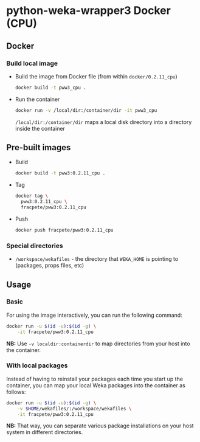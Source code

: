 # python-weka-wrapper3 Docker (CPU)

## Docker

### Build local image

* Build the image from Docker file (from within `docker/0.2.11_cpu`)

  ```bash
  docker build -t pww3_cpu .
  ```
  
* Run the container

  ```bash
  docker run -v /local/dir:/container/dir -it pww3_cpu
  ```
  `/local/dir:/container/dir` maps a local disk directory into a directory inside the container

## Pre-built images

* Build

  ```bash
  docker build -t pww3:0.2.11_cpu .
  ```
  
* Tag

  ```bash
  docker tag \
    pww3:0.2.11_cpu \
    fracpete/pww3:0.2.11_cpu
  ```
  
* Push

  ```bash
  docker push fracpete/pww3:0.2.11_cpu
  ```

### Special directories

* `/workspace/wekafiles` - the directory that `WEKA_HOME` is pointing to (packages, props files, etc) 


## Usage

### Basic

For using the image interactively, you can run the following command: 

```bash
docker run -u $(id -u):$(id -g) \
    -it fracpete/pww3:0.2.11_cpu
```

**NB:** Use `-v localdir:containerdir` to map directories from your host into the container.

### With local packages

Instead of having to reinstall your packages each time you start up the container, 
you can map your local Weka packages into the container as follows: 

```bash
docker run -u $(id -u):$(id -g) \
    -v $HOME/wekafiles/:/workspace/wekafiles \
    -it fracpete/pww3:0.2.11_cpu
```

**NB:** That way, you can separate various package installations on your host system
in different directories.
